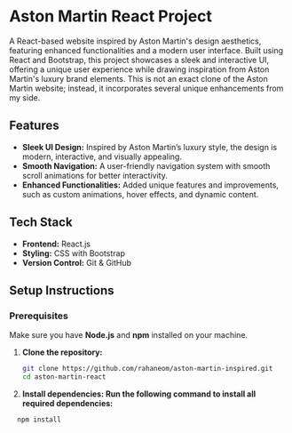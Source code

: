 # Aston Martin React Project

A React-based website inspired by Aston Martin's design aesthetics, featuring enhanced functionalities and a modern user interface. Built using React and Bootstrap, this project showcases a sleek and interactive UI, offering a unique user experience while drawing inspiration from Aston Martin's luxury brand elements. This is not an exact clone of the Aston Martin website; instead, it incorporates several unique enhancements from my side.

## Features

- **Sleek UI Design:** Inspired by Aston Martin’s luxury style, the design is modern, interactive, and visually appealing.
- **Smooth Navigation:** A user-friendly navigation system with smooth scroll animations for better interactivity.
- **Enhanced Functionalities:** Added unique features and improvements, such as custom animations, hover effects, and dynamic content.

## Tech Stack

- **Frontend:** React.js
- **Styling:** CSS with Bootstrap 
- **Version Control:** Git & GitHub

## Setup Instructions

### Prerequisites

Make sure you have **Node.js** and **npm** installed on your machine.

1. **Clone the repository:**
   ```bash
   git clone https://github.com/rahaneom/aston-martin-inspired.git
   cd aston-martin-react

2. **Install dependencies: Run the following command to install all required dependencies:**
  ```bash
    npm install 


